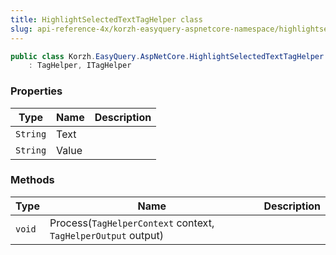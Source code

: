 ```yaml
---
title: HighlightSelectedTextTagHelper class
slug: api-reference-4x/korzh-easyquery-aspnetcore-namespace/highlightselectedtexttaghelper-class
---
```



```csharp
public class Korzh.EasyQuery.AspNetCore.HighlightSelectedTextTagHelper
    : TagHelper, ITagHelper

```

### Properties

| Type | Name | Description | 
| --- | --- | --- | 
| `String` | Text |  | 
| `String` | Value |  | 


### Methods

| Type | Name | Description | 
| --- | --- | --- | 
| `void` | Process(`TagHelperContext` context, `TagHelperOutput` output) |  |